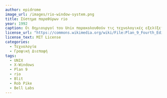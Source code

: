 ```yaml
---
author: epidrome
image_url: /images/rio-window-system.png
title: Σύστημα παραθύρων rio  
year: 1992 
caption: Οι δημιουργοί του Unix παρακολουθούν τις τεχνολογικές εξελίξεις της δεκαετίας του 1980 με τα οθόνες εικονοστοιχείων και το ποντίκι, στα οποία δίνουν την δικιά τους σχεδίαση με το Plan9 και το σύστημα παραθύρων rio. Η κεντρική ιδέα στην σχεδίαση του είναι τα παράθυρα και το ποντίκι είναι αρχεία σε έναν ιδεατό χώρο, κάτι που επιτρέπει την ομοιόμορφη και διαφανή επικοινωνία με τις εφαρμογές.
license_url: "https://commons.wikimedia.org/wiki/File:Plan_9_Fourth_Edition_rio_interaction_screenshot.png"
license_text: MIT License
categories:
  - Τεχνολογία 
  - Γραφική Διεπαφή
tags:
  - UNIX
  - X-Windows
  - Plan 9
  - rio
  - Blit
  - Rob Pike
  - Bell Labs
---
```

